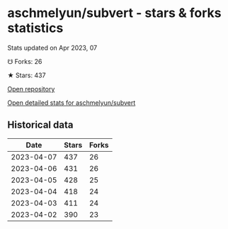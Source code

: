 # aschmelyun/subvert - stars & forks statistics

Stats updated on Apr 2023, 07

☋ Forks: 26

★ Stars: 437

[Open repository](https://github.com/aschmelyun/subvert)

[Open detailed stats for aschmelyun/subvert](https://reviewgithub.com/rep/aschmelyun/subvert)

## Historical data
| Date | Stars | Forks |
|------|-------|-------|
| 2023-04-07 | 437 | 26 | 
| 2023-04-06 | 431 | 26 | 
| 2023-04-05 | 428 | 25 | 
| 2023-04-04 | 418 | 24 | 
| 2023-04-03 | 411 | 24 | 
| 2023-04-02 | 390 | 23 | 


